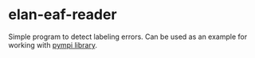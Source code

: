 # elan-eaf-reader
Simple program to detect labeling errors. Can be used as an example for working with [pympi library](https://pypi.org/project/pympi-ling/).
